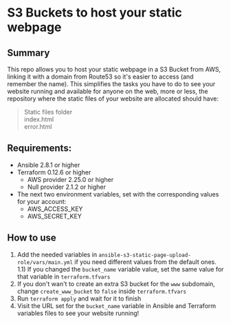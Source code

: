 # S3 Buckets to host your static webpage
## Summary
This repo allows you to host your static webpage in a S3 Bucket from AWS, linking it with a domain from Route53 so it's easier to access (and remember the name). This simplifies the tasks you have to do to see your website running and available for anyone on the web, more or less, the repository where the static files of your website are allocated should have:   
> Static files folder   
> index.html   
> error.html

## Requirements:
- Ansible 2.8.1 or higher
- Terraform 0.12.6 or higher
    - AWS provider 2.25.0 or higher
    - Null provider 2.1.2 or higher
- The next two environment variables, set with the corresponding values for your account:
    - AWS_ACCESS_KEY
    - AWS_SECRET_KEY

## How to use
1) Add the needed variables in `ansible-s3-static-page-upload-role/vars/main.yml` if you need different values from the default ones.
    1.1) If you changed the `bucket_name` variable value, set the same value for that variable in `terraform.tfvars`
2) If you don't wan't to create an extra S3 bucket for the `www` subdomain, change `create_www_bucket` to `false` inside `terraform.tfvars`
3) Run `terraform apply` and wait for it to finish
4) Visit the URL set for the `bucket_name` variable in Ansible and Terraform variables files to see your website running!